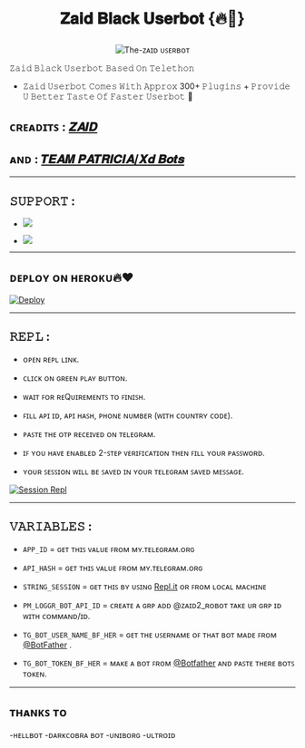 <h1 align="center">

<b>𝐙𝐚𝐢𝐝 𝐁𝐥𝐚𝐜𝐤 𝐔𝐬𝐞𝐫𝐛𝐨𝐭 {🔥👀}</b>

</h1>

<p align="center">

  <img src="https://telegra.ph/file/cf07e1ae28b78983ad596.jpg" alt="The-ᴢᴀɪᴅ ᴜꜱᴇʀʙᴏᴛ">

𝚉𝚊𝚒𝚍 𝙱𝚕𝚊𝚌𝚔 𝚄𝚜𝚎𝚛𝚋𝚘𝚝 𝙱𝚊𝚜𝚎𝚍 𝙾𝚗 𝚃𝚎𝚕𝚎𝚝𝚑𝚘𝚗

- 𝚉𝚊𝚒𝚍 𝚄𝚜𝚎𝚛𝚋𝚘𝚝 𝙲𝚘𝚖𝚎𝚜 𝚆𝚒𝚝𝚑 𝙰𝚙𝚙𝚛𝚘𝚡 300+ 𝙿𝚕𝚞𝚐𝚒𝚗𝚜 + 𝙿𝚛𝚘𝚟𝚒𝚍𝚎 𝚄 𝙱𝚎𝚝𝚝𝚎𝚛 𝚃𝚊𝚜𝚝𝚎 𝙾𝚏 𝙵𝚊𝚜𝚝𝚎𝚛 𝚄𝚜𝚎𝚛𝚋𝚘𝚝 🥴 </p>

## ᴄʀᴇᴀᴅɪᴛꜱ : [𝒁𝑨𝑰𝑫](https://t.me/Zaid_updates)

## ᴀɴᴅ : [𝑻𝑬𝑨𝑴 𝑷𝑨𝑻𝑹𝑰𝑪𝑰𝑨/𝑿𝒅 𝑩𝒐𝒕𝒔](https://t.me/TGbotzXD)
---------------

## 𝚂𝚄𝙿𝙿𝙾𝚁𝚃 :

- <a href="https://t.me/Zaid_Support"><img src="https://img.shields.io/badge/Join-SUPPORT%20GROUP-red.svg?logo=Telegram"></a>

 

- <a href="https://t.me/Zaid_Updates"><img src="https://img.shields.io/badge/Join-SUPPORT%20CHANNEL-red.svg?logo=Telegram"></a>

-------------------------------------------------

## ᴅᴇᴘʟᴏʏ  ᴏɴ ʜᴇʀᴏᴋᴜ🔥❤️

[![Deploy](https://telegra.ph/file/0f1a48bf0bcfd01f53cf4.jpg)](https://heroku.com/deploy?template=https://github.com/Itsunknown-12/ZAIDUSERBOT)

------------------------------------------------

## 𝚁𝙴𝙿𝙻 :

- ᴏᴘᴇɴ ʀᴇᴘʟ ʟɪɴᴋ.

- ᴄʟɪᴄᴋ ᴏɴ ɢʀᴇᴇɴ ᴘʟᴀʏ ʙᴜᴛᴛᴏɴ.

- ᴡᴀɪᴛ ꜰᴏʀ ʀᴇQᴜɪʀᴇᴍᴇɴᴛꜱ ᴛᴏ ꜰɪɴɪꜱʜ.

- ꜰɪʟʟ ᴀᴘɪ ɪᴅ, ᴀᴘɪ ʜᴀꜱʜ, ᴘʜᴏɴᴇ ɴᴜᴍʙᴇʀ (ᴡɪᴛʜ ᴄᴏᴜɴᴛʀʏ ᴄᴏᴅᴇ).

- ᴘᴀꜱᴛᴇ ᴛʜᴇ ᴏᴛᴘ ʀᴇᴄᴇɪᴠᴇᴅ ᴏɴ ᴛᴇʟᴇɢʀᴀᴍ.

- ɪꜰ ʏᴏᴜ ʜᴀᴠᴇ ᴇɴᴀʙʟᴇᴅ 2-ꜱᴛᴇᴘ ᴠᴇʀɪꜰɪᴄᴀᴛɪᴏɴ ᴛʜᴇɴ ꜰɪʟʟ ʏᴏᴜʀ ᴘᴀꜱꜱᴡᴏʀᴅ.

- ʏᴏᴜʀ ꜱᴇꜱꜱɪᴏɴ ᴡɪʟʟ ʙᴇ ꜱᴀᴠᴇᴅ ɪɴ ʏᴏᴜʀ ᴛᴇʟᴇɢʀᴀᴍ ꜱᴀᴠᴇᴅ ᴍᴇꜱꜱᴀɢᴇ.

[![Session Repl](https://telegra.ph/file/a5079c7512fb995261c26.jpg)](https://replit.com/@BoooCreative/Mikasa-Session#main.py)

    

-------------------------------------------------

## 𝚅𝙰𝚁𝙸𝙰𝙱𝙻𝙴𝚂 :

- `APP_ID`  =  ɢᴇᴛ ᴛʜɪꜱ ᴠᴀʟᴜᴇ ꜰʀᴏᴍ ᴍʏ.ᴛᴇʟᴇɢʀᴀᴍ.ᴏʀɢ

- `API_HASH`  =  ɢᴇᴛ ᴛʜɪꜱ ᴠᴀʟᴜᴇ ꜰʀᴏᴍ ᴍʏ.ᴛᴇʟᴇɢʀᴀᴍ.ᴏʀɢ

- `STRING_SESSION`  =  ɢᴇᴛ ᴛʜɪꜱ ʙʏ ᴜꜱɪɴɢ [Repl.it](#Repl) ᴏʀ ꜰʀᴏᴍ ʟᴏᴄᴀʟ ᴍᴀᴄʜɪɴᴇ

- `PM_LOGGR_BOT_API_ID`  =  ᴄʀᴇᴀᴛᴇ ᴀ ɢʀᴘ ᴀᴅᴅ @ᴢᴀɪᴅ2_ʀᴏʙᴏᴛ ᴛᴀᴋᴇ ᴜʀ ɢʀᴘ ɪᴅ ᴡɪᴛʜ ᴄᴏᴍᴍᴀɴᴅ/ɪᴅ.

- `TG_BOT_USER_NAME_BF_HER`  =  ɢᴇᴛ ᴛʜᴇ ᴜꜱᴇʀɴᴀᴍᴇ ᴏꜰ ᴛʜᴀᴛ ʙᴏᴛ ᴍᴀᴅᴇ ꜰʀᴏᴍ [@BotFather](https://t.me/botfather) .

- `TG_BOT_TOKEN_BF_HER`  =  ᴍᴀᴋᴇ ᴀ ʙᴏᴛ ꜰʀᴏᴍ [@Botfather](https://t.me/botfather)  ᴀɴᴅ ᴘᴀꜱᴛᴇ ᴛʜᴇʀᴇ ʙᴏᴛꜱ ᴛᴏᴋᴇɴ.

------------------------------------------------

## ᴛʜᴀɴᴋꜱ ᴛᴏ
-ʜᴇʟʟʙᴏᴛ
-ᴅᴀʀᴋᴄᴏʙʀᴀ ʙᴏᴛ
-ᴜɴɪʙᴏʀɢ
-ᴜʟᴛʀᴏɪᴅ

